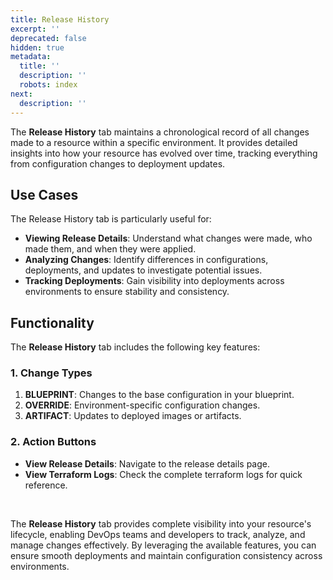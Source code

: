 ```yaml
---
title: Release History
excerpt: ''
deprecated: false
hidden: true
metadata:
  title: ''
  description: ''
  robots: index
next:
  description: ''
---
```

The **Release History** tab maintains a chronological record of all changes made to a resource within a specific environment. It provides detailed insights into how your resource has evolved over time, tracking everything from configuration changes to deployment updates.

## Use Cases

The Release History tab is particularly useful for:

* **Viewing Release Details**: Understand what changes were made, who made them, and when they were applied.
* **Analyzing Changes**: Identify differences in configurations, deployments, and updates to investigate potential issues.
* **Tracking Deployments**: Gain visibility into deployments across environments to ensure stability and consistency.

<Embed url="https://app.storylane.io/demo/fyqu0dbk6sw4" title="Release history" favicon="https://app.storylane.io/favicon.ico" image="https://app-pages.storylane.io/company/company_8c4ce947-95e7-4f47-ab9c-89edf23fd0e3/project/project_be0029f8-1a55-480f-83e9-5ef88ae35f13/preview.gif" provider="app.storylane.io" href="https://app.storylane.io/demo/fyqu0dbk6sw4" typeOfEmbed="jsfiddle" html="%3Ciframe%20class%3D%22embedly-embed%22%20src%3D%22%2F%2Fcdn.embedly.com%2Fwidgets%2Fmedia.html%3Fsrc%3Dhttps%253A%252F%252Fapp.storylane.io%252Fdemo%252Ffyqu0dbk6sw4%26display_name%3DStorylane%26url%3Dhttps%253A%252F%252Fapp.storylane.io%252Fdemo%252Ffyqu0dbk6sw4%26image%3Dhttps%253A%252F%252Fapp-pages.storylane.io%252Fcompany%252Fcompany_8c4ce947-95e7-4f47-ab9c-89edf23fd0e3%252Fproject%252Fproject_be0029f8-1a55-480f-83e9-5ef88ae35f13%252Fpreview.gif%26type%3Dtext%252Fhtml%26schema%3Dstorylane%22%20width%3D%22750%22%20height%3D%22431%22%20scrolling%3D%22no%22%20title%3D%22Storylane%20embed%22%20frameborder%3D%220%22%20allow%3D%22autoplay%3B%20fullscreen%3B%20encrypted-media%3B%20picture-in-picture%3B%22%20allowfullscreen%3D%22true%22%3E%3C%2Fiframe%3E" />

## Functionality

The **Release History** tab includes the following key features:

### 1. **Change Types**

1. **BLUEPRINT**: Changes to the base configuration in your blueprint.
2. **OVERRIDE**: Environment-specific configuration changes.
3. **ARTIFACT**: Updates to deployed images or artifacts.

### 2. **Action Buttons**

* **View Release Details**: Navigate to the release details page.
* **View Terraform Logs**: Check the complete terraform logs for quick reference.

<br />

The **Release History** tab provides complete visibility into your resource's lifecycle, enabling DevOps teams and developers to track, analyze, and manage changes effectively. By leveraging the available features, you can ensure smooth deployments and maintain configuration consistency across environments.
